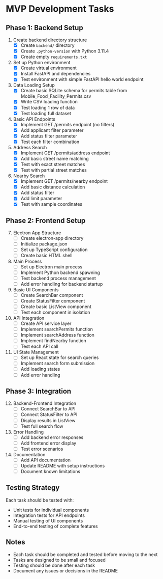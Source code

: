 # MVP Development Tasks

## Phase 1: Backend Setup
1. Create backend directory structure
   - [x] Create `backend/` directory
   - [x] Create `.python-version` with Python 3.11.4
   - [x] Create empty `requirements.txt`

2. Set up Python environment
   - [x] Create virtual environment
   - [x] Install FastAPI and dependencies
   - [x] Test environment with simple FastAPI hello world endpoint

3. Data Loading Setup
   - [x] Create basic SQLite schema for permits table from Mobile_Food_Facility_Permits.csv
   - [x] Write CSV loading function
   - [x] Test loading 1 row of data
   - [x] Test loading full dataset

4. Basic API Endpoints
   - [x] Implement GET /permits endpoint (no filters)
   - [x] Add applicant filter parameter
   - [x] Add status filter parameter
   - [x] Test each filter combination

5. Address Search
   - [x] Implement GET /permits/address endpoint
   - [x] Add basic street name matching
   - [x] Test with exact street matches
   - [x] Test with partial street matches

6. Nearby Search
   - [x] Implement GET /permits/nearby endpoint
   - [x] Add basic distance calculation
   - [x] Add status filter
   - [x] Add limit parameter
   - [x] Test with sample coordinates

## Phase 2: Frontend Setup
7. Electron App Structure
   - [ ] Create electron-app directory
   - [ ] Initialize package.json
   - [ ] Set up TypeScript configuration
   - [ ] Create basic HTML shell

8. Main Process
   - [ ] Set up Electron main process
   - [ ] Implement Python backend spawning
   - [ ] Test backend process management
   - [ ] Add error handling for backend startup

9. Basic UI Components
   - [ ] Create SearchBar component
   - [ ] Create StatusFilter component
   - [ ] Create basic ListView component
   - [ ] Test each component in isolation

10. API Integration
    - [ ] Create API service layer
    - [ ] Implement searchPermits function
    - [ ] Implement searchAddress function
    - [ ] Implement findNearby function
    - [ ] Test each API call

11. UI State Management
    - [ ] Set up React state for search queries
    - [ ] Implement search form submission
    - [ ] Add loading states
    - [ ] Add error handling

## Phase 3: Integration
12. Backend-Frontend Integration
    - [ ] Connect SearchBar to API
    - [ ] Connect StatusFilter to API
    - [ ] Display results in ListView
    - [ ] Test full search flow

13. Error Handling
    - [ ] Add backend error responses
    - [ ] Add frontend error display
    - [ ] Test error scenarios

14. Documentation
    - [ ] Add API documentation
    - [ ] Update README with setup instructions
    - [ ] Document known limitations

## Testing Strategy
Each task should be tested with:
- Unit tests for individual components
- Integration tests for API endpoints
- Manual testing of UI components
- End-to-end testing of complete features

## Notes
- Each task should be completed and tested before moving to the next
- Tasks are designed to be small and focused
- Testing should be done after each task
- Document any issues or decisions in the README 